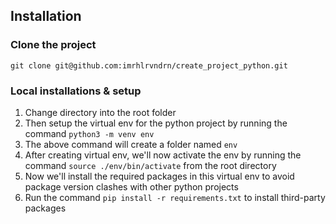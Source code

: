 ## Installation

### Clone the project

`git clone git@github.com:imrhlrvndrn/create_project_python.git`

### Local installations & setup

1. Change directory into the root folder
2. Then setup the virtual env for the python project by running the command `python3 -m venv env`
3. The above command will create a folder named `env`
4. After creating virtual env, we'll now activate the env by running the command `source ./env/bin/activate` from the root directory
5. Now we'll install the required packages in this virtual env to avoid package version clashes with other python projects
6. Run the command `pip install -r requirements.txt` to install third-party packages

